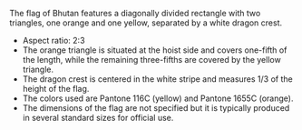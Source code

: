 The flag of Bhutan features a diagonally divided rectangle with two triangles, one orange and one yellow, separated by a white dragon crest. 

- Aspect ratio: 2:3
- The orange triangle is situated at the hoist side and covers one-fifth of the length, while the remaining three-fifths are covered by the yellow triangle.
- The dragon crest is centered in the white stripe and measures 1/3 of the height of the flag. 
- The colors used are Pantone 116C (yellow) and Pantone 1655C (orange).
- The dimensions of the flag are not specified but it is typically produced in several standard sizes for official use.